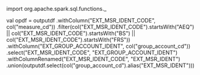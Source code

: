 import org.apache.spark.sql.functions._

val opdf = outputdf
  .withColumn("EXT_MSR_IDENT_CODE", col("measure_cd"))
  .filter(col("EXT_MSR_IDENT_CODE").startsWith("AEQ") || col("EXT_MSR_IDENT_CODE").startsWith("BS") || col("EXT_MSR_IDENT_CODE").startsWith("FRS"))
  .withColumn("EXT_GROUP_ACCOUNT_IDENT", col("group_account_cd"))
  .select("EXT_MSR_IDENT_CODE", "EXT_GROUP_ACCOUNT_IDENT")
  .withColumnRenamed("EXT_MSR_IDENT_CODE", "EXT_MSR_IDENT")
  .union(outputdf.select(col("group_account_cd").alias("EXT_MSR_IDENT")))
